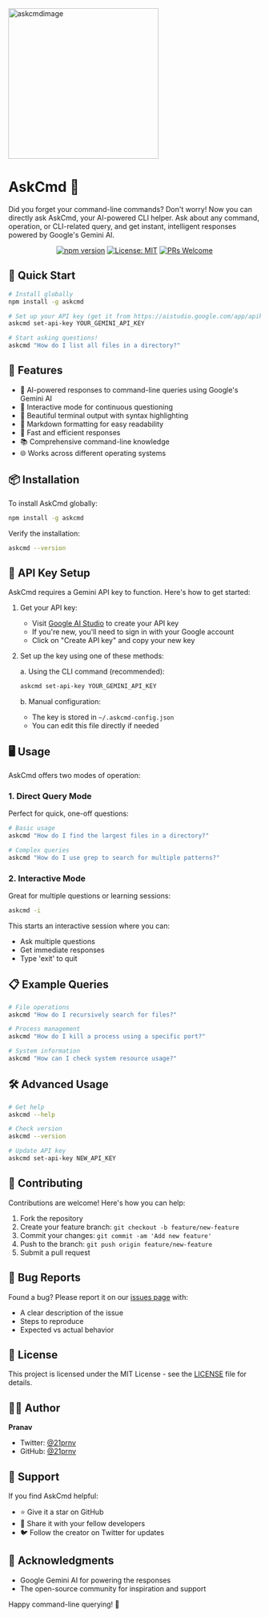 <img src="https://res.cloudinary.com/dqi42qbcr/image/upload/v1729530928/r0rz0zvvxcpbm87dxcjh.svg" alt="askcmdimage" width="300"/>


# AskCmd 🤖

Did you forget your command-line commands? Don't worry! Now you can directly ask AskCmd, your AI-powered CLI helper. Ask about any command, operation, or CLI-related query, and get instant, intelligent responses powered by Google's Gemini AI.

<div align="center">

[![npm version](https://img.shields.io/npm/v/askcmd.svg)](https://www.npmjs.com/package/askcmd)
[![License: MIT](https://img.shields.io/badge/License-MIT-yellow.svg)](https://github.com/21prnv/askcmd/blob/main/LICENSE)
[![PRs Welcome](https://img.shields.io/badge/PRs-welcome-brightgreen.svg)](https://github.com/21prnv/askcmd/pulls)

</div>

## 🚀 Quick Start

```bash
# Install globally
npm install -g askcmd

# Set up your API key (get it from https://aistudio.google.com/app/apikey)
askcmd set-api-key YOUR_GEMINI_API_KEY

# Start asking questions!
askcmd "How do I list all files in a directory?"
```

## 🌟 Features

- 🤖 AI-powered responses to command-line queries using Google's Gemini AI
- 💬 Interactive mode for continuous questioning
- 🎨 Beautiful terminal output with syntax highlighting
- 📝 Markdown formatting for easy readability
- 🚀 Fast and efficient responses
- 📚 Comprehensive command-line knowledge
- 🌐 Works across different operating systems

## 📦 Installation

To install AskCmd globally:

```bash
npm install -g askcmd
```

Verify the installation:
```bash
askcmd --version
```

## 🔑 API Key Setup

AskCmd requires a Gemini API key to function. Here's how to get started:

1. Get your API key:
   - Visit [Google AI Studio](https://aistudio.google.com/app/apikey) to create your API key
   - If you're new, you'll need to sign in with your Google account
   - Click on "Create API key" and copy your new key

2. Set up the key using one of these methods:

   a. Using the CLI command (recommended):
   ```bash
   askcmd set-api-key YOUR_GEMINI_API_KEY
   ```

   b. Manual configuration:
   - The key is stored in `~/.askcmd-config.json`
   - You can edit this file directly if needed

## 🖥 Usage

AskCmd offers two modes of operation:

### 1. Direct Query Mode
Perfect for quick, one-off questions:

```bash
# Basic usage
askcmd "How do I find the largest files in a directory?"

# Complex queries
askcmd "How do I use grep to search for multiple patterns?"
```

### 2. Interactive Mode
Great for multiple questions or learning sessions:

```bash
askcmd -i
```

This starts an interactive session where you can:
- Ask multiple questions
- Get immediate responses
- Type 'exit' to quit

## 📋 Example Queries

```bash
# File operations
askcmd "How do I recursively search for files?"

# Process management
askcmd "How do I kill a process using a specific port?"

# System information
askcmd "How can I check system resource usage?"
```

## 🛠 Advanced Usage

```bash
# Get help
askcmd --help

# Check version
askcmd --version

# Update API key
askcmd set-api-key NEW_API_KEY
```

## 🤝 Contributing

Contributions are welcome! Here's how you can help:

1. Fork the repository
2. Create your feature branch: `git checkout -b feature/new-feature`
3. Commit your changes: `git commit -am 'Add new feature'`
4. Push to the branch: `git push origin feature/new-feature`
5. Submit a pull request

## 🐛 Bug Reports

Found a bug? Please report it on our [issues page](https://github.com/21prnv/askcmd/issues) with:
- A clear description of the issue
- Steps to reproduce
- Expected vs actual behavior

## 📜 License

This project is licensed under the MIT License - see the [LICENSE](LICENSE) file for details.

## 👨‍💻 Author

**Pranav**
- Twitter: [@21prnv](https://twitter.com/21prnv)
- GitHub: [@21prnv](https://github.com/21prnv)

## 💖 Support

If you find AskCmd helpful:
- ⭐ Give it a star on GitHub
- 📢 Share it with your fellow developers
- 🐦 Follow the creator on Twitter for updates

## 🙏 Acknowledgments

- Google Gemini AI for powering the responses
- The open-source community for inspiration and support

Happy command-line querying! 🎉
